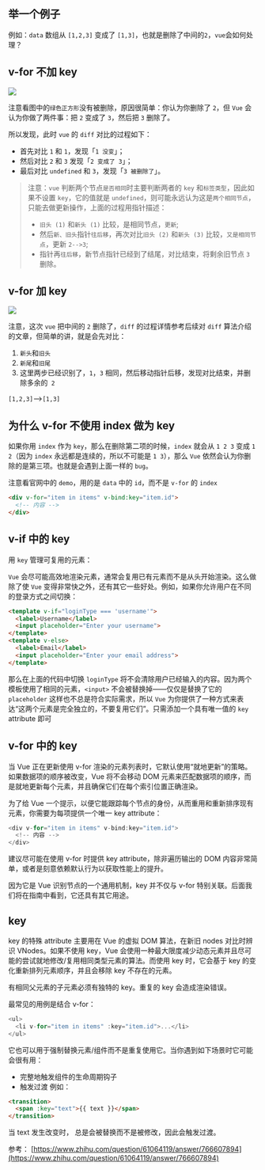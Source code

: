 
## 举一个例子
例如：`data` 数组从 `[1,2,3]` 变成了 `[1,3]`，也就是删除了中间的`2`，`vue`会如何处理？

## v-for 不加 key

![](https://chao31.github.io/pics/img/1.jpg)

注意看图中的`绿色正方形`没有被删除，原因很简单：你认为你删除了 `2`，但 `Vue` 会认为你做了两件事：把 `2` 变成了 `3`，然后把 `3` 删除了。

所以发现，此时 `vue` 的 `diff` 对比的过程如下：

- 首先对比 `1` 和 `1`，发现「`1 没变`」；
- 然后对比 `2` 和 `3` 发现「`2 变成了 3`」；
- 最后对比 `undefined` 和 `3`，发现「`3 被删除了`」。

> 注意：`vue` 判断两个节点`是否相同`时主要判断两者的 `key` 和`标签类型`，因此如果不设置 `key`，它的值就是 `undefined`，则可能永远认为这是`两个相同节点`，只能去做更新操作，上面的过程用指针描述：
> - `旧头 (1)` 和`新头 (1)` 比较，是相同节点，`更新`;
> - 然后`新、旧头`指针`往后移`，再次对比`旧头 (2)` 和`新头 (3)` 比较，`又是相同节点`，更新 `2-->3`;
> - 指针再`往后移`，新节点指针已经到了结尾，对比结束，将剩余旧节点 `3` 删除。

## v-for 加 key
![](https://chao31.github.io/pics/img/2.jpg)

注意，这次 `vue` 把中间的 `2` 删除了，`diff` 的过程详情参考后续对 `diff` 算法介绍的文章，但简单的讲，就是会先对比：
1. `新头`和`旧头`
2. `新尾`和`旧尾`
3. 这里两步已经识别了，`1`，`3` 相同，然后移动指针后移，发现对比结束，并删除多余的` 2`

`[1,2,3]`-->`[1,3]`


## 为什么 v-for 不使用 index 做为 key

如果你用 `index` 作为 `key`，那么在删除第二项的时候，`index` 就会从 `1 2 3` 变成 `1 2`（因为 `index` 永远都是连续的，所以不可能是 `1 3`），那么 `Vue` 依然会认为你删除的是第三项。也就是会遇到上面一样的 `bug`。

注意看官网中的 `demo`，用的是 `data` 中的 `id`，而不是 `v-for` 的 `index`

```html
<div v-for="item in items" v-bind:key="item.id">
  <!-- 内容 -->
</div>
```

## v-if 中的 key

用 `key` 管理可复用的元素：

`Vue` 会尽可能高效地渲染元素，通常会复用已有元素而不是从头开始渲染。这么做除了使 `Vue` 变得非常快之外，还有其它一些好处。例如，如果你允许用户在不同的登录方式之间切换：

```html
<template v-if="loginType === 'username'">
  <label>Username</label>
  <input placeholder="Enter your username">
</template>
<template v-else>
  <label>Email</label>
  <input placeholder="Enter your email address">
</template>
```
那么在上面的代码中切换 `loginType` 将不会清除用户已经输入的内容。因为两个模板使用了相同的元素，`<input>` 不会被替换掉——仅仅是替换了它的 `placeholder`
这样也不总是符合实际需求，所以 `Vue` 为你提供了一种方式来表达“这两个元素是完全独立的，不要复用它们”。只需添加一个具有唯一值的 `key` attribute 即可

## v-for 中的 key
当 Vue 正在更新使用 v-for 渲染的元素列表时，它默认使用“就地更新”的策略。如果数据项的顺序被改变，Vue 将不会移动 DOM 元素来匹配数据项的顺序，而是就地更新每个元素，并且确保它们在每个索引位置正确渲染。

为了给 Vue 一个提示，以便它能跟踪每个节点的身份，从而重用和重新排序现有元素，你需要为每项提供一个唯一 key attribute：
```js
<div v-for="item in items" v-bind:key="item.id">
  <!-- 内容 -->
</div>
```
建议尽可能在使用 v-for 时提供 key attribute，除非遍历输出的 DOM 内容非常简单，或者是刻意依赖默认行为以获取性能上的提升。

因为它是 Vue 识别节点的一个通用机制，key 并不仅与 v-for 特别关联。后面我们将在指南中看到，它还具有其它用途。

## key
key 的特殊 attribute 主要用在 Vue 的虚拟 DOM 算法，在新旧 nodes 对比时辨识 VNodes。如果不使用 key，Vue 会使用一种最大限度减少动态元素并且尽可能的尝试就地修改/复用相同类型元素的算法。而使用 key 时，它会基于 key 的变化重新排列元素顺序，并且会移除 key 不存在的元素。

有相同父元素的子元素必须有独特的 key。重复的 key 会造成渲染错误。

最常见的用例是结合 v-for：
```js
<ul>
  <li v-for="item in items" :key="item.id">...</li>
</ul>
```
它也可以用于强制替换元素/组件而不是重复使用它。当你遇到如下场景时它可能会很有用：

* 完整地触发组件的生命周期钩子
* 触发过渡
例如：
```html
<transition>
  <span :key="text">{{ text }}</span>
</transition>
```
当 text 发生改变时，<span> 总是会被替换而不是被修改，因此会触发过渡。

参考：
[https://www.zhihu.com/question/61064119/answer/766607894](https://www.zhihu.com/question/61064119/answer/766607894)